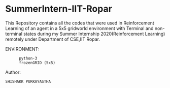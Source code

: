 # SummerIntern-IIT-Ropar
This Repository contains all the codes that were used in Reinforcement Learning of an agent in a 5x5 gridworld environment with Terminal and non-terminal states during my Summer Internship 2020(Reinforcement Learning) remotely under Department of CSE,IIT Ropar.



ENVIRONMENT:

          python-3
          frozenGRID (5x5)
          



Author:

    SHISHAKK PURKAYASTHA
    
    

